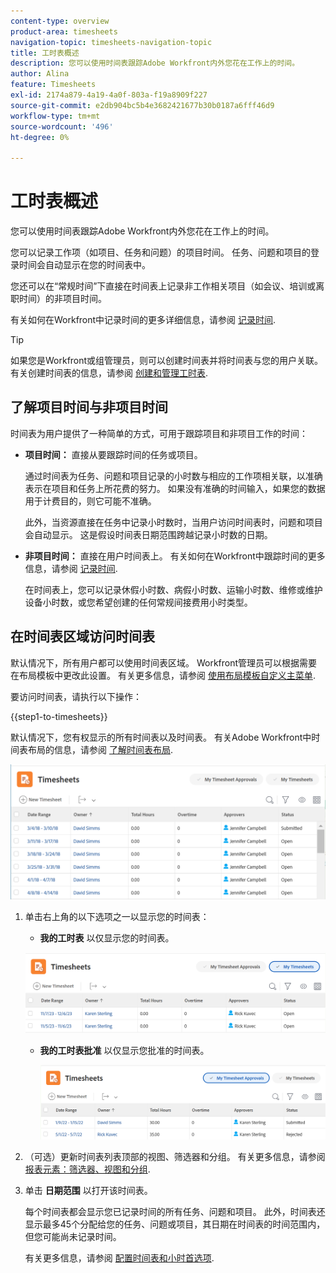 ```yaml
---
content-type: overview
product-area: timesheets
navigation-topic: timesheets-navigation-topic
title: 工时表概述
description: 您可以使用时间表跟踪Adobe Workfront内外您花在工作上的时间。
author: Alina
feature: Timesheets
exl-id: 2174a879-4a19-4a0f-803a-f19a8909f227
source-git-commit: e2db904bc5b4e3682421677b30b0187a6fff46d9
workflow-type: tm+mt
source-wordcount: '496'
ht-degree: 0%

---
```


# 工时表概述

您可以使用时间表跟踪Adobe Workfront内外您花在工作上的时间。

您可以记录工作项（如项目、任务和问题）的项目时间。 任务、问题和项目的登录时间会自动显示在您的时间表中。

您还可以在“常规时间”下直接在时间表上记录非工作相关项目（如会议、培训或离职时间）的非项目时间。

有关如何在Workfront中记录时间的更多详细信息，请参阅 [记录时间](../../timesheets/create-and-manage-timesheets/log-time.md).

>[!TIP]
>
>如果您是Workfront或组管理员，则可以创建时间表并将时间表与您的用户关联。 有关创建时间表的信息，请参阅 [创建和管理工时表](../create-and-manage-timesheets/create-and-manage-timesheets.md).


## 了解项目时间与非项目时间

时间表为用户提供了一种简单的方式，可用于跟踪项目和非项目工作的时间：

* **项目时间：** 直接从要跟踪时间的任务或项目。

  通过时间表为任务、问题和项目记录的小时数与相应的工作项相关联，以准确表示在项目和任务上所花费的努力。 如果没有准确的时间输入，如果您的数据用于计费目的，则它可能不准确。

  此外，当资源直接在任务中记录小时数时，当用户访问时间表时，问题和项目会自动显示。 这是假设时间表日期范围跨越记录小时数的日期。

* **非项目时间：** 直接在用户时间表上。 有关如何在Workfront中跟踪时间的更多信息，请参阅   [记录时间](../../timesheets/create-and-manage-timesheets/log-time.md).

  在时间表上，您可以记录休假小时数、病假小时数、运输小时数、维修或维护设备小时数，或您希望创建的任何常规间接费用小时类型。

## 在时间表区域访问时间表

默认情况下，所有用户都可以使用时间表区域。 Workfront管理员可以根据需要在布局模板中更改此设置。 有关更多信息，请参阅 [使用布局模板自定义主菜单](/help/quicksilver/administration-and-setup/customize-workfront/use-layout-templates/customize-main-menu.md).

要访问时间表，请执行以下操作：

{{step1-to-timesheets}}

默认情况下，您有权显示的所有时间表以及时间表。 有关Adobe Workfront中时间表布局的信息，请参阅 [了解时间表布局](../../timesheets/timesheets/timesheet-layout.md).

![](assets/all-timesheets-list-nwe-350x68.png)

1. 单击右上角的以下选项之一以显示您的时间表：

   * **我的工时表** 以仅显示您的时间表。

   ![](assets/my-timesheets-list-various-statuses-nwe-350x60.png)

   * **我的工时表批准** 以仅显示您批准的时间表。

     ![](assets/timesheets-i-approve-list-with0filters-new-nwe-350x61.png)


1. （可选）更新时间表列表顶部的视图、筛选器和分组。 有关更多信息，请参阅 [报表元素：筛选器、视图和分组](../../reports-and-dashboards/reports/reporting-elements/reporting-elements-overview.md).

1. 单击 **日期范围** 以打开该时间表。

   每个时间表都会显示您已记录时间的所有任务、问题和项目。 此外，时间表还显示最多45个分配给您的任务、问题或项目，其日期在时间表的时间范围内，但您可能尚未记录时间。

   有关更多信息，请参阅 [配置时间表和小时首选项](../../administration-and-setup/set-up-workfront/configure-timesheets-schedules/timesheet-and-hour-preferences.md).
